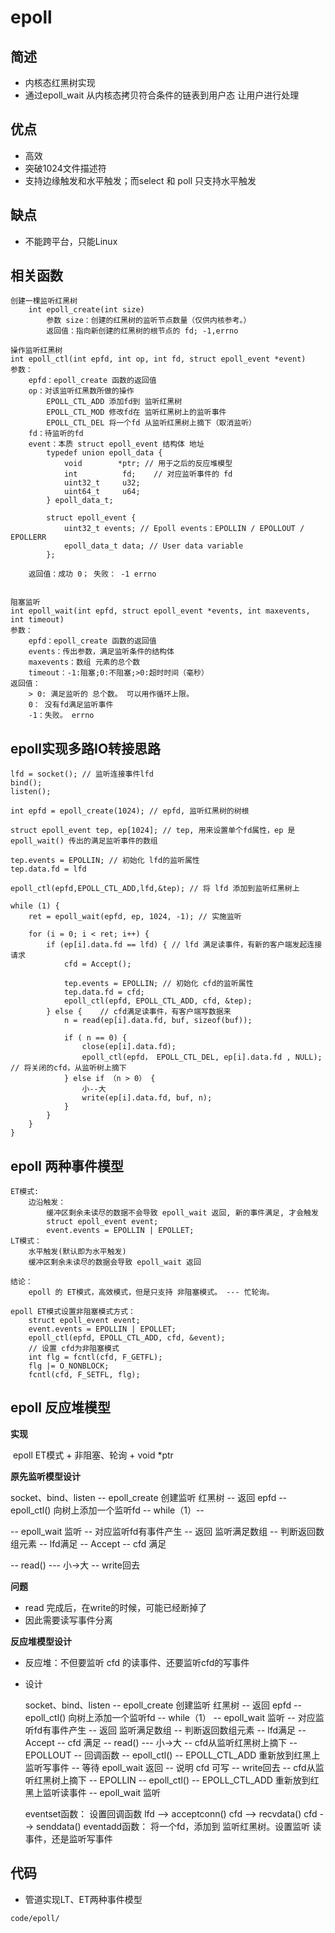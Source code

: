 # **epoll**

## **简述**

- 内核态红黑树实现
- 通过epoll_wait 从内核态拷贝符合条件的链表到用户态 让用户进行处理

## **优点**

- 高效
- 突破1024文件描述符
- 支持边缘触发和水平触发；而select 和 poll 只支持水平触发

## **缺点**

- 不能跨平台，只能Linux

## **相关函数**

```
创建一棵监听红黑树
	int epoll_create(int size)
		参数 size：创建的红黑树的监听节点数量（仅供内核参考。）
		返回值：指向新创建的红黑树的根节点的 fd; -1,errno
```

	操作监听红黑树
	int epoll_ctl(int epfd, int op, int fd, struct epoll_event *event)
	参数：
		epfd：epoll_create 函数的返回值
		op：对该监听红黑数所做的操作
			EPOLL_CTL_ADD 添加fd到 监听红黑树
			EPOLL_CTL_MOD 修改fd在 监听红黑树上的监听事件
			EPOLL_CTL_DEL 将一个fd 从监听红黑树上摘下（取消监听）
		fd：待监听的fd
		event：本质 struct epoll_event 结构体 地址
			typedef union epoll_data {
				void        *ptr; // 用于之后的反应堆模型
				int          fd;	// 对应监听事件的 fd
				uint32_t     u32;
				uint64_t     u64;
			} epoll_data_t;
	
			struct epoll_event {
				uint32_t events; // Epoll events：EPOLLIN / EPOLLOUT / EPOLLERR
				epoll_data_t data; // User data variable
			};
	
		返回值：成功 0； 失败： -1 errno


	阻塞监听
	int epoll_wait(int epfd, struct epoll_event *events, int maxevents, int timeout)
	参数：
		epfd：epoll_create 函数的返回值
		events：传出参数，满足监听条件的结构体
		maxevents：数组 元素的总个数
		timeout：-1:阻塞;0:不阻塞;>0:超时时间（毫秒）
	返回值：
		> 0: 满足监听的 总个数。 可以用作循环上限。
		0： 没有fd满足监听事件
		-1：失败。 errno

## **epoll实现多路IO转接思路**

```
lfd = socket(); // 监听连接事件lfd
bind();
listen();

int epfd = epoll_create(1024); // epfd, 监听红黑树的树根

struct epoll_event tep, ep[1024]; // tep, 用来设置单个fd属性，ep 是 epoll_wait() 传出的满足监听事件的数组

tep.events = EPOLLIN; // 初始化 lfd的监听属性
tep.data.fd = lfd

epoll_ctl(epfd,EPOLL_CTL_ADD,lfd,&tep); // 将 lfd 添加到监听红黑树上

while (1) {
	ret = epoll_wait(epfd, ep, 1024, -1); // 实施监听

    for (i = 0; i < ret; i++) {
        if (ep[i].data.fd == lfd) {	// lfd 满足读事件，有新的客户端发起连接请求
            cfd = Accept();

            tep.events = EPOLLIN; // 初始化 cfd的监听属性
            tep.data.fd = cfd;
            epoll_ctl(epfd, EPOLL_CTL_ADD, cfd, &tep);
        } else { 	// cfd满足读事件，有客户端写数据来
            n = read(ep[i].data.fd, buf, sizeof(buf));

            if ( n == 0) {
                close(ep[i].data.fd);
                epoll_ctl(epfd， EPOLL_CTL_DEL, ep[i].data.fd , NULL);	// 将关闭的cfd，从监听树上摘下
            } else if （n > 0） {
                小--大
                write(ep[i].data.fd, buf, n);
            }
        }
    }
}
```

## **epoll 两种事件模型**

	ET模式:
		边沿触发：
			缓冲区剩余未读尽的数据不会导致 epoll_wait 返回, 新的事件满足, 才会触发
			struct epoll_event event;
			event.events = EPOLLIN | EPOLLET;
	LT模式：
		水平触发(默认即为水平触发)
		缓冲区剩余未读尽的数据会导致 epoll_wait 返回
		
	结论：
		epoll 的 ET模式，高效模式，但是只支持 非阻塞模式。 --- 忙轮询。
	
	epoll ET模式设置非阻塞模式方式：
		struct epoll_event event;
		event.events = EPOLLIN | EPOLLET;
		epoll_ctl(epfd, EPOLL_CTL_ADD, cfd, &event);
		// 设置 cfd为非阻塞模式
		int flg = fcntl(cfd, F_GETFL);	
		flg |= O_NONBLOCK;
		fcntl(cfd, F_SETFL, flg);

## **epoll 反应堆模型**

**实现**

​	epoll ET模式 + 非阻塞、轮询 + void *ptr

**原先监听模型设计**

socket、bind、listen -- epoll_create 创建监听 红黑树 --  返回 epfd -- epoll_ctl() 向树上添加一个监听fd -- while（1）--

-- epoll_wait 监听 -- 对应监听fd有事件产生 -- 返回 监听满足数组 -- 判断返回数组元素 -- lfd满足 -- Accept -- cfd 满足 

-- read() --- 小->大 -- write回去

**问题**

- read 完成后，在write的时候，可能已经断掉了
- 因此需要读写事件分离

**反应堆模型设计**

- 反应堆：不但要监听 cfd 的读事件、还要监听cfd的写事件
- 设计

	socket、bind、listen -- epoll_create 创建监听 红黑树 --  返回 epfd -- epoll_ctl() 向树上添加一个监听fd -- while（1）
			-- epoll_wait 监听 -- 对应监听fd有事件产生 -- 返回 监听满足数组 -- 判断返回数组元素 
			-- lfd满足 -- Accept 
			-- cfd 满足 -- read() --- 小->大 
				-- cfd从监听红黑树上摘下 -- EPOLLOUT -- 回调函数 
				-- epoll_ctl() -- EPOLL_CTL_ADD 重新放到红黑上监听写事件 
				-- 等待 epoll_wait 返回 -- 说明 cfd 可写 -- write回去 
				-- cfd从监听红黑树上摘下 -- EPOLLIN
				-- epoll_ctl() -- EPOLL_CTL_ADD 重新放到红黑上监听读事件
			-- epoll_wait 监听


	eventset函数：
		设置回调函数	lfd --> acceptconn()
					cfd --> recvdata()
					cfd --> senddata()
	eventadd函数：
		将一个fd，添加到 监听红黑树。设置监听 读事件，还是监听写事件



## **代码**

- 管道实现LT、ET两种事件模型

```
code/epoll/
```

